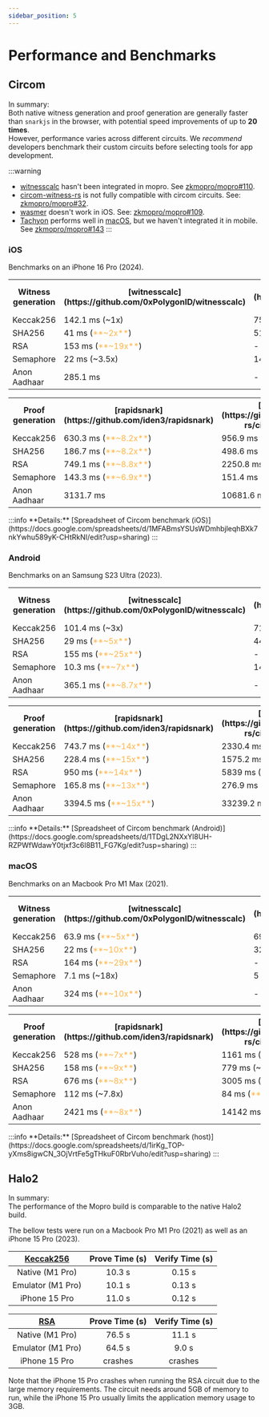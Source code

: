 ```yaml
---
sidebar_position: 5
---
```


# Performance and Benchmarks

## Circom

In summary: <br/>
Both native witness generation and proof generation are generally faster than `snarkjs` in the browser, with potential speed improvements of up to **20 times**. <br/>
However, performance varies across different circuits.
We _recommend_ developers benchmark their custom circuits before selecting tools for app development.

:::warning

-   [witnesscalc](https://github.com/0xPolygonID/witnesscalc) hasn't been integrated in mopro. See [zkmopro/mopro#110](https://github.com/zkmopro/mopro/issues/110).
-   [circom-witness-rs](https://github.com/philsippl/circom-witness-rs) is not fully compatible with circom circuits. See: [zkmopro/mopro#32](https://github.com/zkmopro/mopro/issues/32).
-   [wasmer](https://github.com/arkworks-rs/circom-compat) doesn't work in iOS. See: [zkmopro/mopro#109](https://github.com/zkmopro/mopro/issues/109).
-   [Tachyon](https://github.com/kroma-network/tachyon) performs well in [macOS](#macos), but we haven't integrated it in
    mobile. See [zkmopro/mopro#143](https://github.com/zkmopro/mopro/issues/143)
:::

### iOS

Benchmarks on an iPhone 16 Pro (2024).

<table>
  <tr>
    <th>Witness generation</th>
    <th>[witnesscalc](https://github.com/0xPolygonID/witnesscalc)</th>
    <th>[circom-witnesscalc](https://github.com/iden3/circom-witnesscalc)</th>
    <th>[wasmer](https://github.com/arkworks-rs/circom-compat)</th>
    <th>[w2c](https://github.com/vimwitch/rust-witness)</th>
    <th>[snarkjs](https://github.com/iden3/snarkjs)</th>
  </tr>
  <tr>
    <td>Keccak256</td>
    <td>142.1 ms (~1x)</td>
    <td>75.4 ms (<font color="FFB546">**~2x**</font>)</td>
    <td>287.7 ms (slower)</td>
    <td>140 ms (~1x)</td>
    <td>147.1 ms </td>
  </tr>
  <tr>
    <td>SHA256</td>
    <td>41 ms (<font color="FFB546">**~2x**</font>)</td>
    <td>51.3 ms (~1.7x)</td>
    <td>171.3  ms (slower)</td>
    <td>93.9 ms (~1x)</td>
    <td>91.8 ms </td>
  </tr>
  <tr>
    <td>RSA</td>
    <td>153 ms (<font color="FFB546">**~19x**</font>)</td>
    <td>-</td>
    <td>2937.5 ms (~1x)</td>
    <td>2312.3 ms (~1.2x)</td>
    <td>2979.5 ms </td>
  </tr>
  <tr>
    <td>Semaphore</td>
    <td>22 ms (~3.5x)</td>
    <td>14.6 ms (<font color="FFB546">**~5.3x**</font>)</td>
    <td>266.5 ms (slower)</td>
    <td>38.9 ms (~2x)</td>
    <td>77.6 ms</td>
  </tr>
  <tr>
    <td>Anon Aadhaar</td>
    <td>285.1 ms</td>
    <td>-</td>
    <td>3284.7 ms</td>
    <td>1490.8 ms</td>
    <td>-</td>
  </tr>
</table>

<table>
  <tr>
    <th>Proof generation</th>
    <th>[rapidsnark](https://github.com/iden3/rapidsnark)</th>
    <th>[ark-works](https://github.com/arkworks-rs/circom-compat)</th>
    <th>[snarkjs](https://github.com/iden3/snarkjs)</th>
  </tr>
  <tr>
    <td>Keccak256</td>
    <td>630.3 ms (<font color="FFB546">**~8.2x**</font>)</td>
    <td>956.9 ms (~5.4x)</td>
    <td>5182.1 ms</td>
  </tr>
  <tr>
    <td>SHA256</td>
    <td>186.7 ms (<font color="FFB546">**~8.2x**</font>)</td>
    <td>498.6 ms (~3x)</td>
    <td>1487  ms</td>
  </tr>
  <tr>
    <td>RSA</td>
    <td>749.1 ms (<font color="FFB546">**~8.8x**</font>)</td>
    <td>2250.8 ms (~3x)</td>
    <td>6604.5 ms</td>
  </tr>
  <tr>
    <td>Semaphore</td>
    <td>143.3 ms (<font color="FFB546">**~6.9x**</font>)</td>
    <td>151.4 ms (~6.6x)</td>
    <td>1001.6 ms</td>
  </tr>
  <tr>
    <td>Anon Aadhaar</td>
    <td>3131.7 ms</td>
    <td>10681.6 ms</td>
    <td>-</td>
  </tr>
</table>
:::info
**Details:** [Spreadsheet of Circom benchmark (iOS)](https://docs.google.com/spreadsheets/d/1MFABmsYSUsWDmhbjleqhBXk7nkYwhu589yK-CHtRkNI/edit?usp=sharing)
:::

### Android

Benchmarks on an Samsung S23 Ultra (2023).

<table>
  <tr>
    <th>Witness generation</th>
    <th>[witnesscalc](https://github.com/0xPolygonID/witnesscalc)</th>
    <th>[circom-witnesscalc](https://github.com/iden3/circom-witnesscalc)</th>
    <th>[wasmer](https://github.com/arkworks-rs/circom-compat)</th>
    <th>[w2c](https://github.com/vimwitch/rust-witness)</th>
    <th>[snarkjs](https://github.com/iden3/snarkjs)</th>
  </tr>
  <tr>
    <td>Keccak256</td>
    <td>101.4 ms (~3x)</td>
    <td>71 ms (<font color="FFB546">**~4x**</font>)</td>
    <td>507.3 ms (slower)</td>
    <td>210.5 ms (~1.3x)</td>
    <td>292.3 ms</td>
  </tr>
  <tr>
    <td>SHA256</td>
    <td>29 ms (<font color="FFB546">**~5x**</font>)</td>
    <td>44 ms (~3.5x)</td>
    <td>271.6 ms (slower)</td>
    <td>106.9 ms (~1.4x)</td>
    <td>157.9 ms</td>
  </tr>
  <tr>
    <td>RSA</td>
    <td>155 ms (<font color="FFB546">**~25x**</font>)</td>
    <td>-</td>
    <td>4723 ms (slower)</td>
    <td>3751 ms (~1x)</td>
    <td>3958 ms</td>
  </tr>
  <tr>
    <td>Semaphore</td>
    <td>10.3 ms (<font color="FFB546">**~7x**</font>)</td>
    <td>14.7 ms (~5x)</td>
    <td>416.9 ms (slower)</td>
    <td>32.8 ms (~2x)</td>
    <td>74.1 ms</td>
  </tr>
  <tr>
    <td>Anon Aadhaar</td>
    <td>365.1 ms (<font color="FFB546">**~8.7x**</font>)</td>
    <td>-</td>
    <td>5359.6 ms (slower)</td>
    <td>2716.4 ms (~1.1x)</td>
    <td>3207.5 ms</td>
  </tr>
</table>

<table>
  <tr>
    <th>Proof generation</th>
    <th>[rapidsnark](https://github.com/iden3/rapidsnark)</th>
    <th>[ark-works](https://github.com/arkworks-rs/circom-compat)</th>
    <th>[snarkjs](https://github.com/iden3/snarkjs)</th>
  </tr>
  <tr>
    <td>Keccak256</td>
    <td>743.7 ms (<font color="FFB546">**~14x**</font>)</td>
    <td>2330.4 ms (~4.7x)</td>
    <td>11096.4 ms</td>
  </tr>
  <tr>
    <td>SHA256</td>
    <td>228.4 ms (<font color="FFB546">**~15x**</font>) </td>
    <td>1575.2 ms (~2x)</td>
    <td>3514.8 ms</td>
  </tr>
  <tr>
    <td>RSA</td>
    <td>950 ms (<font color="FFB546">**~14x**</font>)</td>
    <td>5839 ms (~2.3x)</td>
    <td>13442 ms</td>
  </tr>
  <tr>
    <td>Semaphore</td>
    <td>165.8 ms (<font color="FFB546">**~13x**</font>)</td>
    <td>276.9 ms (~7.7x)</td>
    <td>2146 ms</td>
  </tr>
  <tr>
    <td>Anon Aadhaar</td>
    <td>3394.5 ms (<font color="FFB546">**~15x**</font>)</td>
    <td>33239.2 ms (~1.5x)</td>
    <td>51546.3 ms</td>
  </tr>
</table>
:::info
**Details:** [Spreadsheet of Circom benchmark (Android)](https://docs.google.com/spreadsheets/d/1TDgL2NXxYl8UH-RZPWfWdawY0tjxf3c6l8B11_FG7Kg/edit?usp=sharing)
:::

### macOS

Benchmarks on an Macbook Pro M1 Max (2021).

<table>
  <tr>
    <th>Witness generation</th>
    <th>[witnesscalc](https://github.com/0xPolygonID/witnesscalc)</th>
    <th>[circom-witnesscalc](https://github.com/iden3/circom-witnesscalc)</th>
    <th>[wasmer](https://github.com/arkworks-rs/circom-compat)</th>
    <th>[w2c](https://github.com/vimwitch/rust-witness)</th>
    <th>[snarkjs](https://github.com/iden3/snarkjs)</th>
  </tr>
  <tr>
    <td>Keccak256</td>
    <td>63.9 ms (<font color="FFB546">**~5x**</font>)</td>
    <td>69.6 ms (~5x)</td>
    <td>507.7 ms (slower)</td>
    <td>214.6 ms (~1.6x)</td>
    <td>348.7 ms</td>
  </tr>
  <tr>
    <td>SHA256</td>
    <td>22 ms (<font color="FFB546">**~10x**</font>)</td>
    <td>32 ms (~7x)</td>
    <td>272 ms (slower)</td>
    <td>112 ms (~2x)</td>
    <td>225 ms</td>
  </tr>
  <tr>
    <td>RSA</td>
    <td>164 ms (<font color="FFB546">**~29x**</font>)</td>
    <td>-</td>
    <td>5326 ms (slower)</td>
    <td>4796 ms (slower)</td>
    <td>4777 ms</td>
  </tr>
  <tr>
    <td>Semaphore</td>
    <td>7.1 ms (~18x)</td>
    <td>5 ms (<font color="FFB546">**~26x**</font>)</td>
    <td>287 ms (slower)</td>
    <td>34.9 ms (~3.7x)</td>
    <td>130 ms</td>
  </tr>
  <tr>
    <td>Anon Aadhaar</td>
    <td>324 ms (<font color="FFB546">**~10x**</font>)</td>
    <td>-</td>
    <td>5369 ms (slower)</td>
    <td>2902 ms (~1.2x)</td>
    <td>3437 ms</td>
  </tr>
</table>

<table>
  <tr>
    <th>Proof generation</th>
    <th>[rapidsnark](https://github.com/iden3/rapidsnark)</th>
    <th>[ark-works](https://github.com/arkworks-rs/circom-compat)</th>
    <th>[snarkjs](https://github.com/iden3/snarkjs)</th>
  </tr>
  <tr>
    <td>Keccak256</td>
    <td>528 ms (<font color="FFB546">**~7x**</font>)</td>
    <td>1161 ms (~3.3x)</td>
    <td>3873 ms</td>
  </tr>
  <tr>
    <td>SHA256</td>
    <td>158 ms (<font color="FFB546">**~9x**</font>) </td>
    <td>779 ms (~2x)</td>
    <td>1462 ms</td>
  </tr>
  <tr>
    <td>RSA</td>
    <td>676 ms (<font color="FFB546">**~8x**</font>)</td>
    <td>3005 ms (~1.8x)</td>
    <td>5553 ms</td>
  </tr>
  <tr>
    <td>Semaphore</td>
    <td>112 ms (~7.8x)</td>
    <td>84 ms (<font color="FFB546">**~10x**</font>)</td>
    <td>877 ms</td>
  </tr>
  <tr>
    <td>Anon Aadhaar</td>
    <td>2421 ms (<font color="FFB546">**~8x**</font>)</td>
    <td>14142 ms (~1.3x)</td>
    <td>19794 ms</td>
  </tr>
</table>
:::info
**Details:** [Spreadsheet of Circom benchmark (host)](https://docs.google.com/spreadsheets/d/1irKg_TOP-yXms8igwCN_3OjVrtFe5gTHkuF0RbrVuho/edit?usp=sharing)
:::

## Halo2

In summary: <br/>
The performance of the Mopro build is comparable to the native Halo2 build. <br/>

The bellow tests were run on a Macbook Pro M1 Pro (2021) as well as an iPhone 15 Pro (2023).

| [Keccak256](https://github.com/ElusAegis/halo2-keccak-stable.git) | Prove Time (s) | Verify Time (s) |
| :---------------------------------------------------------------: | :------------: | :-------------: |
|                          Native (M1 Pro)                          |     10.3 s     |     0.15 s      |
|                         Emulator (M1 Pro)                         |     10.1 s     |     0.13 s      |
|                           iPhone 15 Pro                           |     11.0 s     |     0.12 s      |

| [RSA](https://github.com/ElusAegis/halo2-rsa-mopro.git) | Prove Time (s) | Verify Time (s) |
| :-----------------------------------------------------: | :------------: | :-------------: |
|                     Native (M1 Pro)                     |     76.5 s     |     11.1 s      |
|                    Emulator (M1 Pro)                    |     64.5 s     |      9.0 s      |
|                      iPhone 15 Pro                      |    crashes     |     crashes     |

Note that the iPhone 15 Pro crashes when running the RSA circuit due to the large memory requirements. The circuit needs
around 5GB of memory to run, while the iPhone 15 Pro usually limits the application memory usage to 3GB.
